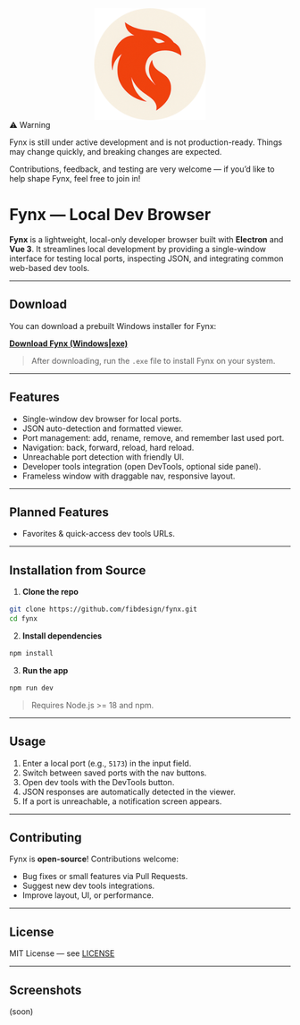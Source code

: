 <div style="display: flex; align-items: center; justify-content: center">
<img src="./resources/logo.png" alt="logo" style="max-width: 200px"/>
</div>
⚠️ Warning

Fynx is still under active development and is not production-ready.
Things may change quickly, and breaking changes are expected.

Contributions, feedback, and testing are very welcome — if you’d like to help shape Fynx, feel free to join in!

# Fynx — Local Dev Browser

**Fynx** is a lightweight, local-only developer browser built with **Electron** and **Vue 3**. It streamlines local development by providing a single-window interface for testing local ports, inspecting JSON, and integrating common web-based dev tools.

---

## Download

You can download a prebuilt Windows installer for Fynx:

[**Download Fynx (Windows|exe)**](https://github.com/fidesign/fynx/releases/latest)

> After downloading, run the `.exe` file to install Fynx on your system.

---

## Features

* Single-window dev browser for local ports.
* JSON auto-detection and formatted viewer.
* Port management: add, rename, remove, and remember last used port.
* Navigation: back, forward, reload, hard reload.
* Unreachable port detection with friendly UI.
* Developer tools integration (open DevTools, optional side panel).
* Frameless window with draggable nav, responsive layout.

---

## Planned Features

* Favorites & quick-access dev tools URLs.

---

## Installation from Source

1. **Clone the repo**

```bash
git clone https://github.com/fibdesign/fynx.git
cd fynx
```

2. **Install dependencies**

```bash
npm install
```

3. **Run the app**

```bash
npm run dev
```

> Requires Node.js >= 18 and npm.

---

## Usage

1. Enter a local port (e.g., `5173`) in the input field.
2. Switch between saved ports with the nav buttons.
3. Open dev tools with the DevTools button.
4. JSON responses are automatically detected in the viewer.
5. If a port is unreachable, a notification screen appears.

---

## Contributing

Fynx is **open-source**! Contributions welcome:

* Bug fixes or small features via Pull Requests.
* Suggest new dev tools integrations.
* Improve layout, UI, or performance.

---

## License

MIT License — see [LICENSE](LICENSE)

---

## Screenshots
(soon)
